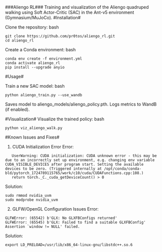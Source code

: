###Aliengo RL###
Training and visualization of the Aliengo quadruped walking using Soft Actor-Critic (SAC) in the Ant-v5 environment (Gymnasium/MuJoCo).
#Installation#

Clone the repository:
bash
```
git clone https://github.com/pr0tos/aliengo_rl.git
cd aliengo_rl
```

Create a Conda environment:
bash
```
conda env create -f environment.yml
conda activate aliengo_rl
pip install --upgrade anyio
```

#Usage#

Train a new SAC model:
bash
```
python aliengo_train.py --use_wandb
```

Saves model to aliengo_models/aliengo_policy.pth.
Logs metrics to WandB (if enabled).

#Visualization#
Visualize the trained policy:
bash
```
python viz_aliengo_walk.py
```
#Known Issues and Fixes#
1. CUDA Initialization Error
Error:
```
   UserWarning: CUDA initialization: CUDA unknown error - this may be due to an incorrectly set up environment, e.g. changing env variable CUDA_VISIBLE_DEVICES after program start. Setting the available devices to be zero. (Triggered internally at /opt/conda/conda-bld/pytorch_1724789115765/work/c10/cuda/CUDAFunctions.cpp:108.)
   return torch._C._cuda_getDeviceCount() > 0
```
Solution:
```
sudo rmmod nvidia_uvm
sudo modprobe nvidia_uvm
```

2. GLFW/OpenGL Configuration Issues
Error:
```
GLFWError: (65542) b'GLX: No GLXFBConfigs returned'  
GLFWError: (65545) b'GLX: Failed to find a suitable GLXFBConfig'  
Assertion `window != NULL' failed.
```
Solution:
```
export LD_PRELOAD=/usr/lib/x86_64-linux-gnu/libstdc++.so.6
```
